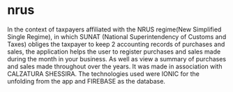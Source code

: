 # nrus
In the context of taxpayers affiliated with the NRUS regime(New Simplified Single Regime), in which SUNAT (National Superintendency of Customs and Taxes)
obliges the taxpayer to keep 2 accounting records of purchases and sales, the application helps the user to register purchases and sales made during the
month in your business. As well as view a summary of purchases and sales made throughout over the years. It was made in association with CALZATURA
SHESSIRA. The technologies used were IONIC for the unfolding from the app and FIREBASE as the database.
